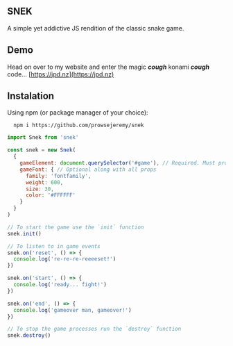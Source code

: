 ## SNEK

A simple yet addictive JS rendition of the classic snake game.

## Demo

Head on over to my website and enter the magic ***cough*** konami ***cough*** code...
[https://jpd.nz](https://jpd.nz)

## Instalation

Using npm (or package manager of your choice):

~~~ terminal
  npm i https://github.com/prowsejeremy/snek
~~~

~~~js
import Snek from 'snek'

const snek = new Snek(
  { 
    gameElement: document.querySelector('#game'), // Required. Must provide a gameElement
    gameFont: { // Optional along with all props
      family: 'fontfamily',
      weight: 600,
      size: 30,
      color: '#FFFFFF'
    }
  }
)

// To start the game use the `init` function
snek.init()

// To listen to in game events
snek.on('reset', () => {
  console.log('re-re-re-reeeeset!')
})

snek.on('start', () => {
  console.log('ready... fight!')
})

snek.on('end', () => {
  console.log('gameover man, gameover!')
})

// To stop the game processes run the `destroy` function
snek.destroy()
~~~